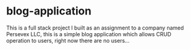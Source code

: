 # blog-application
This is a full stack project I built as an assignment to a company named Persevex LLC, this is a simple blog application which allows CRUD operation to users, right now there are no users...
